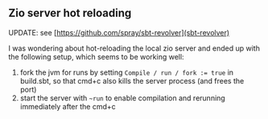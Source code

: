 ## Zio server hot reloading

UPDATE: see [https://github.com/spray/sbt-revolver](sbt-revolver)

I was wondering about hot-reloading the local zio server
and ended up with the following setup, which seems to be working well:

1. fork the jvm for runs by setting `Compile / run / fork := true` in build.sbt, so that cmd+c also kills the server
   process (and frees the port)
2. start the server with `~run` to enable compilation and rerunning immediately after the cmd+c